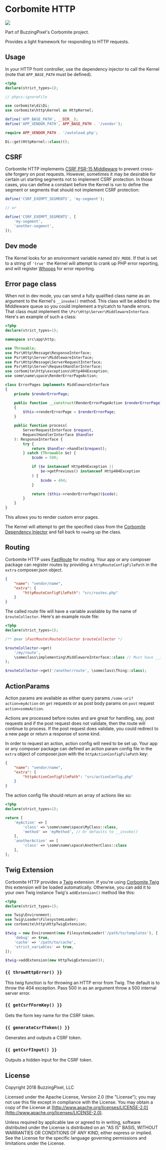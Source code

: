 # Corbomite HTTP

<p><img src="https://api.travis-ci.org/buzzingpixel/corbomite-http.svg?branch=master"></p>

Part of BuzzingPixel's Corbomite project.

Provides a light framework for responding to HTTP requests.

## Usage

In your HTTP front controller, use the dependency injector to call the Kernel (note that `APP_BASE_PATH` must be defined).

```php
<?php
declare(strict_types=1);

// phpcs:ignoreFile

use corbomite\di\Di;
use corbomite\http\Kernel as HttpKernel;

define('APP_BASE_PATH', __DIR__);
define('APP_VENDOR_PATH', APP_BASE_PATH . '/vendor');

require APP_VENDOR_PATH . '/autoload.php';

Di::get(HttpKernel::class)();
```

## CSRF

Corbomite HTTP implements [CSRF PSR-15 Middleware](https://github.com/Grafikart/PSR15-CsrfMiddleware) to prevent cross-site forgery on post requests. However, sometimes it may be desirable for certain uri starting segments not to implement CSRF protection. In those cases, you can define a constant before the Kernel is run to define the segment or segments that should not implement CSRF protection:

```php
define('CSRF_EXEMPT_SEGMENTS', 'my-segment');

// or

define('CSRF_EXEMPT_SEGMENTS', [
    'my-segment',
    'another-segment',
]);
```

## Dev mode

The Kernel looks for an environment variable named `DEV_MODE`. If that is set to a string of `'true'` the Kernel will attempt to crank up PHP error reporting, and will register [Whoops](https://github.com/filp/whoops) for error reporting.

## Error page class

When not in dev mode, you can send a fully qualified class name as an argument to the Kernel's `__invoke()` method. This class will be added to the Middleware queue so you could implement a try/catch to handle errors. That class must implement the `\Psr\Http\Server\MiddlewareInterface`. Here's an example of such a class:

```php
<?php
declare(strict_types=1);

namespace src\app\http;

use Throwable;
use Psr\Http\Message\ResponseInterface;
use Psr\Http\Server\MiddlewareInterface;
use Psr\Http\Message\ServerRequestInterface;
use Psr\Http\Server\RequestHandlerInterface;
use corbomite\http\exceptions\Http404Exception;
use some\name\space\RenderErrorPageAction;

class ErrorPages implements MiddlewareInterface
{
    private $renderErrorPage;

    public function __construct(RenderErrorPageAction $renderErrorPage)
    {
        $this->renderErrorPage = $renderErrorPage;
    }

    public function process(
        ServerRequestInterface $request,
        RequestHandlerInterface $handler
    ): ResponseInterface {
        try {
            return $handler->handle($request);
        } catch (Throwable $e) {
            $code = 500;

            if ($e instanceof Http404Exception ||
                $e->getPrevious() instanceof Http404Exception
            ) {
                $code = 404;
            }

            return ($this->renderErrorPage)($code);
        }
    }
}
```

This allows you to render custom error pages.

The Kernel will attempt to get the specified class from the [Corbomite Dependency Injector](https://github.com/buzzingpixel/corbomite-di) and fall back to `new`ing up the class.

## Routing

Corbomite HTTP uses [FastRoute](https://github.com/nikic/FastRoute) for routing. Your app or any composer package can register routes by providing a `httpRouteConfigFilePath` in the `extra` composer.json object.

```json
{
    "name": "vendor/name",
    "extra": {
        "httpRouteConfigFilePath": "src/routes.php"
    }
}
```

The called route file will have a variable available by the name of `$routeCollector`. Here's an example route file:

```php
<?php
declare(strict_types=1);

/** @var \FastRoute\RouteCollector $routeCollector */

$routeCollector->get(
    '/my/route',
    \someclass\implementing\MiddlewareInterface::class // Must have __invoke() method
);

$routeCollector->get('/another/route', \someclass\Thing::class);
```

## ActionParams

Action params are available as either query params `/some-uri?action=myAction` on `get` requests or as post body params on `post` request `action=someAction`.

Actions are processed before routes and are great for handling, say, post requests and if the post request does not validate, then the route will continue to process. If the post request does validate, you could redirect to a new page or return a response of some kind.

In order to request an action, action config will need to be set up. Your app or any composer package can defined an action param config file in the `extra` object of composer.json with the `httpActionConfigFilePath` key:

```json
{
    "name": "vendor/name",
    "extra": {
        "httpActionConfigFilePath": "src/actionConfig.php"
    }
}
```

The action config file should return an array of actions like so:

```php
<?php
declare(strict_types=1);

return [
    'myAction' => [
        'class' => \some\name\space\MyClass::class,
        'method' => 'myMethod', // Or defaults to __invoke()
    ],
    'anotherAction' => [
        'class' => \some\name\space\AnotherClass::class
    ],
];
```

## Twig Extension

Corbomite HTTP provides a [Twig](https://twig.symfony.com/) extension. If you're using [Corbomite Twig](https://github.com/buzzingpixel/corbomite-twig) this extension will be loaded automatically. Otherwise, you can add it to your own Twig instance Twig's `addExtension()` method like this:

```php
<?php
declare(strict_types=1);

use Twig\Environment;
use Twig\Loader\FilesystemLoader;
use corbomite\http\HttpTwigExtension;

$twig = new Environment(new FilesystemLoader('/path/to/templates'), [
    'debug' => true,
    'cache' => '/path/to/cache',
    'strict_variables' => true,
]);

$twig->addExtension(new HttpTwigExtension());
```

### `{{ throwHttpError() }}`

This twig function is for throwing an HTTP error from Twig. The default is to throw the 404 exception. Pass 500 in as an argument throw a 500 internal server error.

### `{{ getCsrfFormKey() }}`

Gets the form key name for the CSRF token.

### `{{ generateCsrfToken() }}`

Generates and outputs a CSRF token.

### `{{ getCsrfInput() }}`

Outputs a hidden input for the CSRF token.

## License

Copyright 2018 BuzzingPixel, LLC

Licensed under the Apache License, Version 2.0 (the "License");
you may not use this file except in compliance with the License.
You may obtain a copy of the License at [http://www.apache.org/licenses/LICENSE-2.0](http://www.apache.org/licenses/LICENSE-2.0).

Unless required by applicable law or agreed to in writing, software
distributed under the License is distributed on an "AS IS" BASIS,
WITHOUT WARRANTIES OR CONDITIONS OF ANY KIND, either express or implied.
See the License for the specific language governing permissions and
limitations under the License.
